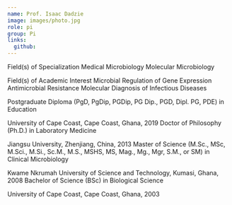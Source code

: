 ```yaml
---
name: Prof. Isaac Dadzie
image: images/photo.jpg
role: pi
group: Pi
links:
  github: 
---
```

Field(s) of Specialization
Medical Microbiology
Molecular Microbiology


Field(s) of Academic Interest
Microbial Regulation of Gene Expression
Antimicrobial Resistance
Molecular Diagnosis of Infectious Diseases



Postgraduate Diploma (PgD, PgDip, PGDip, PG Dip., PGD, Dipl. PG, PDE) in Education

University of Cape Coast, Cape Coast, Ghana, 2019
Doctor of Philosophy (Ph.D.) in Laboratory Medicine

Jiangsu University, Zhenjiang, China, 2013
Master of Science (M.Sc., MSc, M.Sci., M.Si., Sc.M., M.S., MSHS, MS, Mag., Mg., Mgr, S.M., or SM) in Clinical Microbiology

Kwame Nkrumah University of Science and Technology, Kumasi, Ghana, 2008
Bachelor of Science (BSc) in Biological Science

University of Cape Coast, Cape Coast, Ghana, 2003
